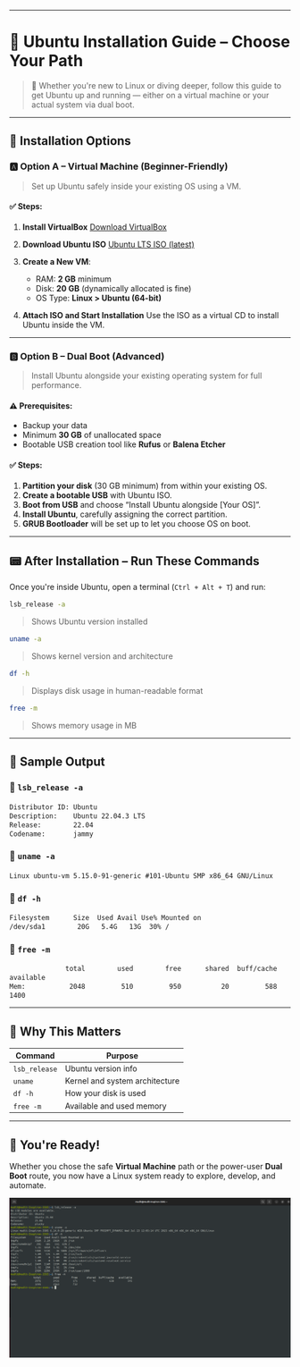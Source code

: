 

---

# 🐧 Ubuntu Installation Guide – Choose Your Path

> 🚀 Whether you're new to Linux or diving deeper, follow this guide to get Ubuntu up and running — either on a virtual machine or your actual system via dual boot.

---

## 🔧 Installation Options

### 🅰️ Option A – Virtual Machine (Beginner-Friendly)

> Set up Ubuntu safely inside your existing OS using a VM.

#### ✅ Steps:

1. **Install VirtualBox**
   [Download VirtualBox](https://www.virtualbox.org/wiki/Downloads)

2. **Download Ubuntu ISO**
   [Ubuntu LTS ISO (latest)](https://ubuntu.com/download/desktop)

3. **Create a New VM**:

   * RAM: **2 GB** minimum
   * Disk: **20 GB** (dynamically allocated is fine)
   * OS Type: **Linux > Ubuntu (64-bit)**

4. **Attach ISO and Start Installation**
   Use the ISO as a virtual CD to install Ubuntu inside the VM.

---

### 🅱️ Option B – Dual Boot (Advanced)

> Install Ubuntu alongside your existing operating system for full performance.

#### ⚠️ Prerequisites:

* Backup your data
* Minimum **30 GB** of unallocated space
* Bootable USB creation tool like **Rufus** or **Balena Etcher**

#### ✅ Steps:

1. **Partition your disk** (30 GB minimum) from within your existing OS.
2. **Create a bootable USB** with Ubuntu ISO.
3. **Boot from USB** and choose “Install Ubuntu alongside \[Your OS]”.
4. **Install Ubuntu**, carefully assigning the correct partition.
5. **GRUB Bootloader** will be set up to let you choose OS on boot.

---

## 📟 After Installation – Run These Commands

Once you're inside Ubuntu, open a terminal (`Ctrl + Alt + T`) and run:

```bash
lsb_release -a
```

> Shows Ubuntu version installed

```bash
uname -a
```

> Shows kernel version and architecture

```bash
df -h
```

> Displays disk usage in human-readable format

```bash
free -m
```

> Shows memory usage in MB

---

## 🧪 Sample Output

### 🔹 `lsb_release -a`

```
Distributor ID: Ubuntu
Description:    Ubuntu 22.04.3 LTS
Release:        22.04
Codename:       jammy
```

### 🔹 `uname -a`

```
Linux ubuntu-vm 5.15.0-91-generic #101-Ubuntu SMP x86_64 GNU/Linux
```

### 🔹 `df -h`

```
Filesystem      Size  Used Avail Use% Mounted on
/dev/sda1        20G   5.4G   13G  30% /
```

### 🔹 `free -m`

```
              total        used        free      shared  buff/cache   available
Mem:           2048         510         950          20         588        1400
```

---

## 🧠 Why This Matters

| Command       | Purpose                        |
| ------------- | ------------------------------ |
| `lsb_release` | Ubuntu version info            |
| `uname`       | Kernel and system architecture |
| `df -h`       | How your disk is used          |
| `free -m`     | Available and used memory      |

---

## 🎉 You're Ready!

Whether you chose the safe **Virtual Machine** path or the power-user **Dual Boot** route, you now have a Linux system ready to explore, develop, and automate.

![screenshot of w1](w1.png)
